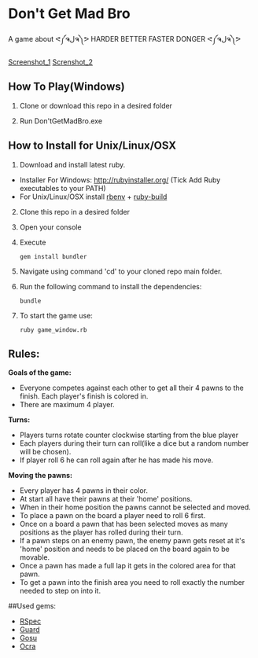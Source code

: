 Don't Get Mad Bro
==============

A game about ᕙ༼ຈلຈ༽ᕗ HARDER BETTER FASTER DONGER ᕙ༼ຈلຈ༽ᕗ

[Screenshot_1](http://gyazo.com/fb5a8dcd729bb2bf2416ac0c30c4b448.png) [Screnshot_2](http://gyazo.com/4034bcfa4820786f02eb812381d11554.png)

## How To Play(Windows)
1. Clone or download this repo in a desired folder

2. Run Don'tGetMadBro.exe

## How to Install for Unix/Linux/OSX
1. Download and install latest ruby.
 * Installer For Windows: http://rubyinstaller.org/ (Tick Add Ruby executables to your PATH)
 * For Unix/Linux/OSX install [rbenv](https://github.com/sstephenson/rbenv#installation) + [ruby-build](https://github.com/sstephenson/ruby-build#readme)
  
2. Clone this repo in a desired folder

3. Open your console
4. Execute
	```
	gem install bundler
	```
5. Navigate using command 'cd' to your cloned repo main folder.

6. Run the following command to install the dependencies:
	```
	bundle
	```
7. To start the game use:

	```
	ruby game_window.rb
	```


## Rules:
**Goals of the game:**
* Everyone competes against each other to get all their 4 pawns to the finish. Each player's finish is colored in.
* There are maximum 4 player.

**Turns:**
* Players turns rotate counter clockwise starting from the blue player
* Each players during their turn can roll(like a dice but a random number will be chosen).
* If player roll 6 he can roll again after he has made his move.

**Moving the pawns:**

* Every player has 4 pawns in their color.
* At start all have their pawns at their 'home' positions.
* When in their home position the pawns cannot be selected and moved.
* To place a pawn on the board a player need to roll 6 first.
* Once on a board a pawn that has been selected moves as many positions as the player has rolled during their turn.
* If a pawn steps on an enemy pawn, the enemy pawn gets reset at it's 'home' position and needs to be placed on the board again to be movable.
* Once a pawn has made a full lap it gets in the colored area for that pawn.
* To get a pawn into the finish area you need to roll exactly the number needed to step on into it.


##Used gems:

* [RSpec](https://github.com/rspec/rspec)
* [Guard](https://github.com/guard/guard)
* [Gosu](http://www.libgosu.org/)
* [Ocra](https://github.com/larsch/ocra/)
